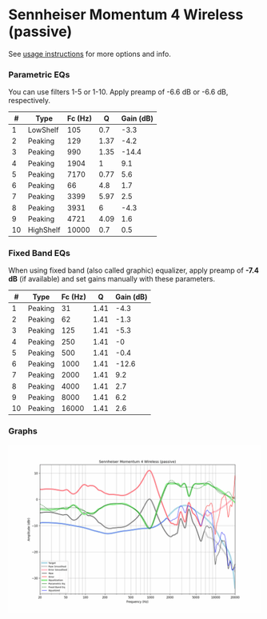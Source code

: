 # Sennheiser Momentum 4 Wireless (passive)
See [usage instructions](https://github.com/jaakkopasanen/AutoEq#usage) for more options and info.

### Parametric EQs
You can use filters 1-5 or 1-10. Apply preamp of -6.6 dB or -6.6 dB, respectively.

|   # | Type      |   Fc (Hz) |    Q |   Gain (dB) |
|-----|-----------|-----------|------|-------------|
|   1 | LowShelf  |       105 | 0.7  |        -3.3 |
|   2 | Peaking   |       129 | 1.37 |        -4.2 |
|   3 | Peaking   |       990 | 1.35 |       -14.4 |
|   4 | Peaking   |      1904 | 1    |         9.1 |
|   5 | Peaking   |      7170 | 0.77 |         5.6 |
|   6 | Peaking   |        66 | 4.8  |         1.7 |
|   7 | Peaking   |      3399 | 5.97 |         2.5 |
|   8 | Peaking   |      3931 | 6    |        -4.3 |
|   9 | Peaking   |      4721 | 4.09 |         1.6 |
|  10 | HighShelf |     10000 | 0.7  |         0.5 |

### Fixed Band EQs
When using fixed band (also called graphic) equalizer, apply preamp of **-7.4 dB** (if available) and set gains manually with these parameters.

|   # | Type    |   Fc (Hz) |    Q |   Gain (dB) |
|-----|---------|-----------|------|-------------|
|   1 | Peaking |        31 | 1.41 |        -4.3 |
|   2 | Peaking |        62 | 1.41 |        -1.3 |
|   3 | Peaking |       125 | 1.41 |        -5.3 |
|   4 | Peaking |       250 | 1.41 |        -0   |
|   5 | Peaking |       500 | 1.41 |        -0.4 |
|   6 | Peaking |      1000 | 1.41 |       -12.6 |
|   7 | Peaking |      2000 | 1.41 |         9.2 |
|   8 | Peaking |      4000 | 1.41 |         2.7 |
|   9 | Peaking |      8000 | 1.41 |         6.2 |
|  10 | Peaking |     16000 | 1.41 |         2.6 |

### Graphs
![](./Sennheiser%20Momentum%204%20Wireless%20(passive).png)
